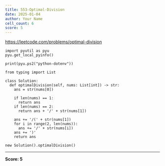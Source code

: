 ```yaml
---
title: 553-Optimal-Division
date: 2025-01-04
author: Your Name
cell_count: 6
score: 5
---
```


https://leetcode.com/problems/optimal-division


```
import pyutil as pyu
pyu.get_local_pyinfo()
```


```
print(pyu.ps2("python-dotenv"))
```


```
from typing import List
```


```
class Solution:
  def optimalDivision(self, nums: List[int]) -> str:
    ans = str(nums[0])

    if len(nums) == 1:
      return ans
    if len(nums) == 2:
      return ans + '/' + str(nums[1])

    ans += '/(' + str(nums[1])
    for i in range(2, len(nums)):
      ans += '/' + str(nums[i])
    ans += ')'
    return ans
```


```
new Solution().optimalDivision()
```


---
**Score: 5**